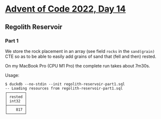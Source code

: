 # [Advent of Code 2022, Day 14](https://adventofcode.com/2022/day/14)

## Regolith Reservoir

### Part 1

We store the rock placement in an array (see field `rocks`
in the `sand(grain)` CTE so as to be able to easily add
grains of sand that (fell and then) rested.

On my MacBook Pro (CPU M1 Pro) the complete run takes about
7m30s.  

Usage:

~~~
$ duckdb --no-stdin --init regolith-reservoir-part1.sql
-- Loading resources from regolith-reservoir-part1.sql
┌────────┐
│ rested │
│ int32  │
├────────┤
│    817 │
└────────┘
~~~

